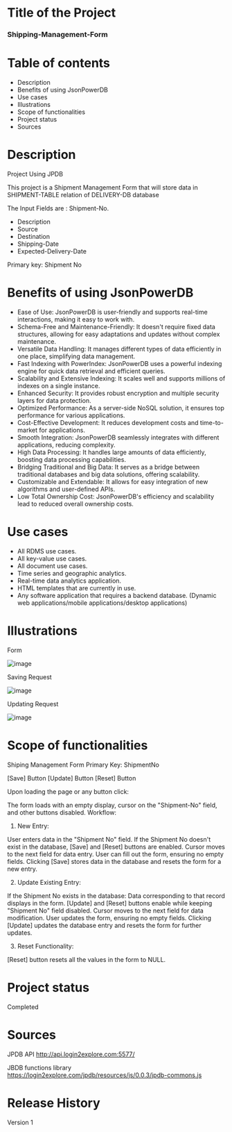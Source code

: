 # Title of the Project
### **Shipping-Management-Form**
# Table of contents
 - Description
 - Benefits of using JsonPowerDB
 - Use cases
 - Illustrations
 - Scope of functionalities
 - Project status
 - Sources

# Description
Project Using JPDB

This project is a Shipment Management Form that will store data in SHIPMENT-TABLE relation of DELIVERY-DB database

The Input Fields are : Shipment-No.
- Description
- Source
- Destination
- Shipping-Date
- Expected-Delivery-Date

Primary key: Shipment No

# Benefits of using JsonPowerDB
- Ease of Use: JsonPowerDB is user-friendly and supports real-time interactions, making it easy to work with. 
- Schema-Free and Maintenance-Friendly: It doesn't require fixed data structures, allowing for easy adaptations and updates without complex maintenance. 
- Versatile Data Handling: It manages different types of data efficiently in one place, simplifying data management. 
- Fast Indexing with PowerIndex: JsonPowerDB uses a powerful indexing engine for quick data retrieval and efficient queries. 
- Scalability and Extensive Indexing: It scales well and supports millions of indexes on a single instance. 
- Enhanced Security: It provides robust encryption and multiple security layers for data protection. 
- Optimized Performance: As a server-side NoSQL solution, it ensures top performance for various applications. 
- Cost-Effective Development: It reduces development costs and time-to-market for applications. 
- Smooth Integration: JsonPowerDB seamlessly integrates with different applications, reducing complexity. 
- High Data Processing: It handles large amounts of data efficiently, boosting data processing capabilities. 
- Bridging Traditional and Big Data: It serves as a bridge between traditional databases and big data solutions, offering scalability. 
- Customizable and Extendable: It allows for easy integration of new algorithms and user-defined APIs. 
- Low Total Ownership Cost: JsonPowerDB's efficiency and scalability lead to reduced overall ownership costs.

# Use cases
- All RDMS use cases.
- All key-value use cases.
- All document use cases.
- Time series and geographic analytics.
- Real-time data analytics application.
- HTML templates that are currently in use.
- Any software application that requires a backend database. (Dynamic web applications/mobile applications/desktop applications)


# Illustrations

Form

![image](https://github.com/leevanherald/Shipment-Management-Form/assets/64959644/4c3e40d9-1ad3-4c1e-9276-5a7ac3a57942)


Saving Request

![image](https://github.com/leevanherald/Shipment-Management-Form/assets/64959644/38961129-b1d9-430a-94d4-f37d9ad30fd7)


Updating Request

![image](https://github.com/leevanherald/Shipment-Management-Form/assets/64959644/bf3cdf76-7b40-4909-bf85-cf60a6cdeb3d)







# Scope of functionalities

Shiping Management Form
Primary Key: ShipmentNo

[Save] Button
[Update] Button
[Reset] Button

Upon loading the page or any button click:

The form loads with an empty display, cursor on the "Shipment-No" field, and other buttons disabled.
Workflow:

1. New Entry:

User enters data in the "Shipment No" field.
If the Shipment No doesn't exist in the database, [Save] and [Reset] buttons are enabled.
Cursor moves to the next field for data entry.
User can fill out the form, ensuring no empty fields.
Clicking [Save] stores data in the database and resets the form for a new entry.

2. Update Existing Entry:

If the Shipment No exists in the database:
Data corresponding to that record displays in the form.
[Update] and [Reset] buttons enable while keeping "Shipment No" field disabled.
Cursor moves to the next field for data modification.
User updates the form, ensuring no empty fields.
Clicking [Update] updates the database entry and resets the form for further updates.

3. Reset Functionality:

[Reset] button resets all the values in the form to NULL.

# Project status
Completed

# Sources
JPDB API
http://api.login2explore.com:5577/

JBDB functions library
https://login2explore.com/jpdb/resources/js/0.0.3/jpdb-commons.js

# Release History
Version 1
